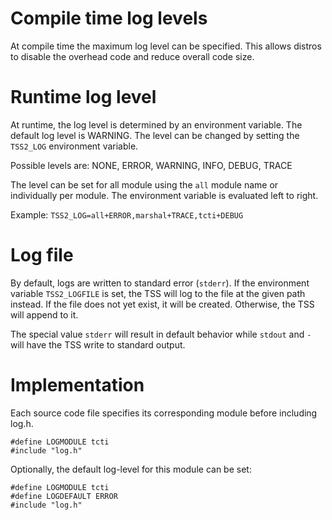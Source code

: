 # Compile time log levels

At compile time the maximum log level can be specified. This allows distros to
disable the overhead code and reduce overall code size.

# Runtime log level

At runtime, the log level is determined by an environment variable. The default
log level is WARNING. The level can be changed by setting the `TSS2_LOG`
environment variable.

Possible levels are: NONE, ERROR, WARNING, INFO, DEBUG, TRACE

The level can be set for all module using the `all` module name or individually
per module. The environment variable is evaluated left to right.

Example: `TSS2_LOG=all+ERROR,marshal+TRACE,tcti+DEBUG`

# Log file

By default, logs are written to standard error (`stderr`). If the environment
variable `TSS2_LOGFILE` is set, the TSS will log to the file at the given path
instead. If the file does not yet exist, it will be created. Otherwise, the TSS
will append to it.

The special value `stderr` will result in default behavior while `stdout` and
`-` will have the TSS write to standard output.

# Implementation

Each source code file specifies its corresponding module before including log.h.
```
#define LOGMODULE tcti
#include "log.h"
```
Optionally, the default log-level for this module can be set:
```
#define LOGMODULE tcti
#define LOGDEFAULT ERROR
#include "log.h"
```
